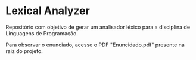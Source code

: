 # Lexical Analyzer

Repositório com objetivo de gerar um analisador léxico para a disciplina de Linguagens de Programação.

Para observar o enunciado, acesse o PDF "Enuncidado.pdf" presente na raiz do projeto.
